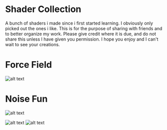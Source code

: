 # Shader Collection
A bunch of shaders i made since i first started learning. I obviously only picked out the ones i like. This is for the purpose of sharing with friends and to better organize my work. Please give credit where it is due, and do not share this unless I have given you permission. I hope you enjoy and I can't wait to see your creations.

# Force Field
![alt text](https://imgur.com/TBDH4zP)

# Noise Fun
![alt text](https://imgur.com/sjwYoH0)

![alt text](https://i.ytimg.com/vi/iJwE7PwJirs/maxresdefault.jpg)
![alt text](https://media.giphy.com/media/slVWEctHZKvWU/giphy.gif)
